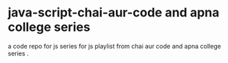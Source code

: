 # java-script-chai-aur-code and apna college series
a code repo for js series for js playlist from chai aur code 
and apna college series .
